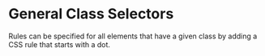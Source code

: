 # General Class Selectors

Rules can be specified for all elements that have a given class
by adding a CSS rule that starts with a dot.

